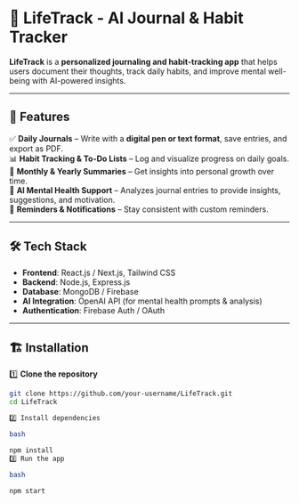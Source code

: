# 📝 LifeTrack - AI Journal & Habit Tracker  

**LifeTrack** is a **personalized journaling and habit-tracking app** that helps users document their thoughts, track daily habits, and improve mental well-being with AI-powered insights.  

---

## 🚀 Features  

✅ **Daily Journals** – Write with a **digital pen or text format**, save entries, and export as PDF.  
📊 **Habit Tracking & To-Do Lists** – Log and visualize progress on daily goals.  
📅 **Monthly & Yearly Summaries** – Get insights into personal growth over time.  
🧠 **AI Mental Health Support** – Analyzes journal entries to provide insights, suggestions, and motivation.  
🔔 **Reminders & Notifications** – Stay consistent with custom reminders.  

---

## 🛠️ Tech Stack  

- **Frontend**: React.js / Next.js, Tailwind CSS  
- **Backend**: Node.js, Express.js  
- **Database**: MongoDB / Firebase  
- **AI Integration**: OpenAI API (for mental health prompts & analysis)  
- **Authentication**: Firebase Auth / OAuth  

---

## 🏗️ Installation  

1️⃣ **Clone the repository**  
```bash
git clone https://github.com/your-username/LifeTrack.git
cd LifeTrack

2️⃣ Install dependencies

bash

npm install
3️⃣ Run the app

bash

npm start

